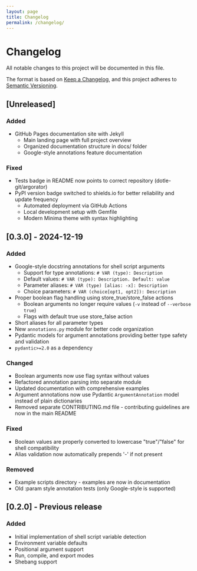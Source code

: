 ```yaml
---
layout: page
title: Changelog
permalink: /changelog/
---
```


# Changelog

All notable changes to this project will be documented in this file.

The format is based on [Keep a Changelog](https://keepachangelog.com/en/1.0.0/),
and this project adheres to [Semantic Versioning](https://semver.org/spec/v2.0.0.html).

## [Unreleased]

### Added
- GitHub Pages documentation site with Jekyll
  - Main landing page with full project overview
  - Organized documentation structure in docs/ folder
  - Google-style annotations feature documentation

### Fixed
- Tests badge in README now points to correct repository (dotle-git/argorator)
- PyPI version badge switched to shields.io for better reliability and update frequency
  - Automated deployment via GitHub Actions
  - Local development setup with Gemfile
  - Modern Minima theme with syntax highlighting

## [0.3.0] - 2024-12-19

### Added
- Google-style docstring annotations for shell script arguments
  - Support for type annotations: `# VAR (type): Description`
  - Default values: `# VAR (type): Description. Default: value`
  - Parameter aliases: `# VAR (type) [alias: -x]: Description`
  - Choice parameters: `# VAR (choice[opt1, opt2]): Description`
- Proper boolean flag handling using store_true/store_false actions
  - Boolean arguments no longer require values (`-v` instead of `--verbose true`)
  - Flags with default true use store_false action
- Short aliases for all parameter types
- New `annotations.py` module for better code organization
- Pydantic models for argument annotations providing better type safety and validation
- `pydantic>=2.0` as a dependency

### Changed
- Boolean arguments now use flag syntax without values
- Refactored annotation parsing into separate module
- Updated documentation with comprehensive examples
- Argument annotations now use Pydantic `ArgumentAnnotation` model instead of plain dictionaries
- Removed separate CONTRIBUTING.md file - contributing guidelines are now in the main README

### Fixed
- Boolean values are properly converted to lowercase "true"/"false" for shell compatibility
- Alias validation now automatically prepends '-' if not present

### Removed
- Example scripts directory - examples are now in documentation
- Old :param style annotation tests (only Google-style is supported)

## [0.2.0] - Previous release

### Added
- Initial implementation of shell script variable detection
- Environment variable defaults
- Positional argument support
- Run, compile, and export modes
- Shebang support